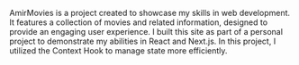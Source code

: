 AmirMovies is a project created to showcase my skills in web development. It features a collection of movies and related information, designed to provide an engaging user experience. I built this site as part of a personal project to demonstrate my abilities in React and Next.js.
In this project, I utilized the Context Hook to manage state more efficiently.
